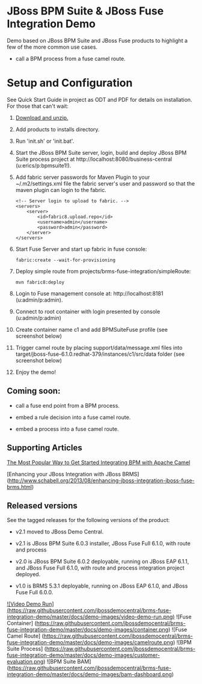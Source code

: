 JBoss BPM Suite & JBoss Fuse Integration Demo
=============================================

Demo based on JBoss BPM Suite and JBoss Fuse products to highlight a few of the more common use cases.

  * call a BPM process from a fuse camel route.


Setup and Configuration
=======================

See Quick Start Guide in project as ODT and PDF for details on installation. For those that can't wait:

1. [Download and unzip.](https://github.com/jbossdemocentral/brms-fuse-integration-demo/archive/master.zip)

2. Add products to installs directory.

3. Run 'init.sh' or 'init.bat'.

4. Start the JBoss BPM Suite server, login, build and deploy JBoss BPM Suite process project at http://localhost:8080/business-central (u:erics/p:bpmsuite1!).

5. Add fabric server passwords for Maven Plugin to your ~/.m2/settings.xml file the fabric server's user and password so that the maven plugin can login to the fabric.

     ```
     <!-- Server login to upload to fabric. -->
     <servers>
         <server>
             <id>fabric8.upload.repo</id>
             <username>admin</username>
             <password>admin</password>
         </server>
     </servers> 
     ```

6. Start Fuse Server and start up fabric in fuse console: 

     ```
     fabric:create --wait-for-provisioning 
     ```

7. Deploy simple route from projects/brms-fuse-integration/simpleRoute:

     ```
     mvn fabric8:deploy
     ```

8. Login to Fuse management console at:  http://localhost:8181    (u:admin/p:admin).

9. Connect to root container with login presented by console  (u:admin/p:admin)   

10. Create container name c1 and add BPMSuiteFuse profile (see screenshot below)

11. Trigger camel route by placing support/data/message.xml files into target/jboss-fuse-6.1.0.redhat-379/instances/c1/src/data folder (see screenshot below)

12. Enjoy the demo!


Coming soon:
------------

  * call a fuse end point from a BPM process.

  * embed a rule decision into a fuse camel route.

  * embed a process into a fuse camel route.


Supporting Articles
-------------------

[The Most Popular Way to Get Started Integrating BPM with Apache Camel](http://www.schabell.org/2014/09/most-popular-way-get-started-integrating-bpm-apache-camel.html)

[Enhancing your JBoss Integration with JBoss BRMS] (http://www.schabell.org/2013/08/enhancing-jboss-integration-jboss-fuse-brms.html)


Released versions
-----------------

See the tagged releases for the following versions of the product:

- v2.1 moved to JBoss Demo Central.

- v2.1 is JBoss BPM Suite 6.0.3 installer, JBoss Fuse Full 6.1.0, with route and process

- v2.0 is JBoss BPM Suite 6.0.2 deployable, running on JBoss EAP 6.1.1, and JBoss Fuse Full 6.1.0, with route and process
	integration project deployed.

- v1.0 is BRMS 5.3.1 deployable, running on JBoss EAP 6.1.0, and JBoss Fuse Full 6.0.0.

[![Video Demo Run] (https://raw.githubusercontent.com/jbossdemocentral/brms-fuse-integration-demo/master/docs/demo-images/video-demo-run.png)](http://vimeo.com/ericschabell/bpmsuite-fuse-integraiton-demo-run)
![Fuse Container] (https://raw.githubusercontent.com/jbossdemocentral/brms-fuse-integration-demo/master/docs/demo-images/container.png)
![Fuse Camel Route] (https://raw.githubusercontent.com/jbossdemocentral/brms-fuse-integration-demo/master/docs/demo-images/camelroute.png)
![BPM Suite Process] (https://raw.githubusercontent.com/jbossdemocentral/brms-fuse-integration-demo/master/docs/demo-images/customer-evaluation.png)
![BPM Suite BAM] (https://raw.githubusercontent.com/jbossdemocentral/brms-fuse-integration-demo/master/docs/demo-images/bam-dashboard.png)
